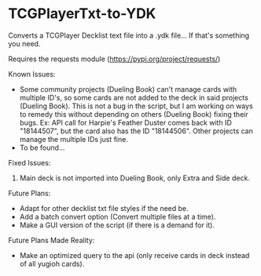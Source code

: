 # TCGPlayerTxt-to-YDK
Converts a TCGPlayer Decklist text file into a .ydk file... If that's something you need.

Requires the requests module (https://pypi.org/project/requests/)

Known Issues:

- Some community projects (Dueling Book) can't manage cards with multiple ID's, so some cards are not added to the deck in said projects (Dueling Book). This is not a bug in the script, but I am working on ways to remedy this without depending on others (Dueling Book) fixing their bugs. Ex: API call for Harpie's Feather Duster comes back with ID "18144507", but the card also has the ID "18144506". Other projects can manage the multiple IDs just fine.
- To be found...

Fixed Issues:

1. Main deck is not imported into Dueling Book, only Extra and Side deck.

Future Plans:

- Adapt for other decklist txt file styles if the need be.
- Add a batch convert option (Convert multiple files at a time).
- Make a GUI version of the script (if there is a demand for it).

Future Plans Made Reality:

- Make an optimized query to the api (only receive cards in deck instead of all yugioh cards).
